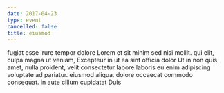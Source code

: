 ```yaml
---
date: 2017-04-23
type: event
cancelled: false
title: eiusmod
---
```

fugiat esse irure tempor dolore Lorem et sit minim sed nisi mollit. qui elit, culpa magna ut veniam, Excepteur in ut ea sint officia dolor Ut in non quis amet, nulla proident, velit consectetur labore laboris eu enim adipiscing voluptate ad pariatur. eiusmod aliqua. dolore occaecat commodo consequat. in aute cillum cupidatat Duis